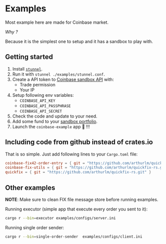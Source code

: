 # Examples

Most example here are made for Coinbase market.

_Why ?_

Because it is the simplest one to setup and it has a sandbox to play with.

## Getting started

1. Install [`stunnel`](https://www.stunnel.org/).
2. Run it with `stunnel ./examples/stunnel.conf`.
3. Create a API token to [Coinbase sandbox API](https://public.sandbox.exchange.coinbase.com/profile/api) with:
   - Trade permission
   - Your IP
4. Setup following env variables:
   - `COINBASE_API_KEY`
   - `COINBASE_API_PASSPHRASE`
   - `COINBASE_API_SECRET`
5. Check the code and update to your need.
6. Add some fund to your [sandbox portfolio](https://public.sandbox.exchange.coinbase.com/portfolios).
7. Launch the `coinbase-example` app 🚀 !!!

## Including code from github instead of crates.io

That is so simple. Just add following lines to your `Cargo.toml` file:

```toml
coinbase-fix42-order-entry = { git = "https://github.com/arthurlm/quickfix-rs.git" }
coinbase-fix-utils = { git = "https://github.com/arthurlm/quickfix-rs.git" }
quickfix = { git = "https://github.com/arthurlm/quickfix-rs.git" }
```

## Other examples

**NOTE**: Make sure to clean FIX file message store before running examples.

Running executor (simple app that execute every order you sent to it):

```sh
cargo r --bin=executor examples/configs/server.ini
```

Running single order sender:

```sh
cargo r --bin=single-order-sender  examples/configs/client.ini
```
